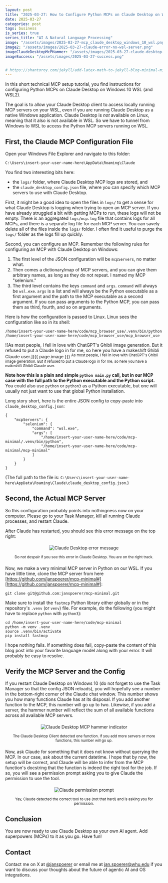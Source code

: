 ```yaml
---
layout: post
title: "2025-03-27: How to Configure Python MCPs on Claude Desktop on Windows 10 WSL (and WSL2)"
date: 2025-03-27
categories: post
tags: business
is_series: true
series_title: "AI & Natural Language Processing"
image: "/assets/images/2025-03-27-mcp_claude_desktop_windows_10_wsl.png"
image2: "/assets/images/2025-03-27-claude-error-no-wsl-server.png"
imageClaudeDesktopMcPHammer: "/assets/images/2025-03-27-claude-desktop-hammer-mcp.png"
imageSuccess: "/assets/images/2025-03-27-success.png"


# https://shantoroy.com/jekyll/add-latex-math-to-jekyll-blog-minimal-mistakes/
---
```

<script type="text/javascript" async
    src="https://cdnjs.cloudflare.com/ajax/libs/mathjax/2.7.6/MathJax.js?config=TeX-MML-AM_CHTML">
</script>

<script type="text/x-mathjax-config">
    MathJax.Hub.Config({
        extensions: ["tex2jax.js"],
        jax: ["input/TeX", "output/HTML-CSS"],
        tex2jax: {
        inlineMath: [ ['$','$'], ["\\(","\\)"] ],
        displayMath: [ ['$$','$$'], ["\\[","\\]"] ],
        processEscapes: true
        },
        "HTML-CSS": { availableFonts: ["TeX"] }
    });
</script>

In this short technical MCP setup tutorial, you find instructions for configuring Python MCPs on Claude Desktop on Windows 10 WSL (and WSL2).

The goal is to allow your Claude Desktop client to access locally running MCP servers on your WSL, even if you are running Claude Desktop as a native Windows application. Claude Desktop is *not* available on Linux, meaning that it also is not available in WSL. So we have to tunnel from Windows to WSL to access the Python MCP servers running on WSL.

## First, the Claude MCP Configuration File

Open your Windows File Explorer and navigate to this folder:

```
C:\Users\insert-your-user-name-here\AppData\Roaming\Claude
```

You find two interesting bits here:

* the `logs/` folder, where Claude Desktop MCP logs are stored, and
* the `claude_desktop_config.json` file, where you can specify which MCP servers to use with Claude Desktop.

First, it might be a good idea to open the files in `logs/` to get a sense for what Claude Desktop is logging when trying to open an MCP server. If you have already struggled a bit with getting MCPs to run, these logs will not be empty. There is an aggregated `logs/mcp.log` file that contains logs for all MCPs, and there is a separate log file for each MCP server. You can savely delete all of the files inside the `logs/` folder. I often find it useful to purge the `logs/` folder as the logs fill up quickly.

Second, you can configure an MCP. Remember the following rules for configuring an MCP with Claude Desktop on Windows:

1) The first level of the JSON configuration will be `mcpServers`, no matter what.
2) Then comes a dictionary/map of MCP servers, and you can give them arbitrary names, as long as they do not repeat. I named my MCP "selenium."
3) The third level contains the keys `command` and `args`. `command` will always be `wsl.exe`. `args` is a list and will always be the Python executable as a first argument and the path to the MCP executable as a second argument. If you can pass arguments to the Python MCP, you can pass them as third, fourth, and so on arguments.

Here is how the configuration is passed to Linux. Linux sees the configuration like so in its shell:
```
/home/insert-your-user-name-here/code/mcp_browser_use/.venv/bin/python /home/insert-your-user-name-here/code/mcp_browser_use/mcp_browser_use
```

![As most people, I fell in love with ChatGPT's Ghibli image generation. But it refused to put a Claude logo in for me, so here you have a makeshift Ghibli Claude user.]({{ page.image }})
<sup>As most people, I fell in love with ChatGPT's Ghibli image generation. But it refused to put a Claude logo in for me, so here you have a makeshift Ghibli Claude user.</sup>

**Note how this is  a plain and simple `python main.py` call, but in our MCP case with the full path to the Python executable and the Python script.** You could also use `python` or `python3` as a Python executable, but one will usually not just want to use that global Python installation.

Long story short, here is the entire JSON config to copy-paste into `claude_desktop_config.json`:

```
{
    "mcpServers": {
        "selenium": {
            "command": "wsl.exe",
            "args": [
                "/home/insert-your-user-name-here/code/mcp-minimal/.venv/bin/python",
                "/home/insert-your-user-name-here/code/mcp-minimal/mcp-minimal"
            ]
        }
    }
}
```

(The full path to the file is: `C:\Users\insert-your-user-name-here\AppData\Roaming\Claude\claude_desktop_config.json`.)

## Second, the Actual MCP Server

So this configuration probably points into nothingness now on your computer. Please go to your Task Manager, kill all running Claude processes, and restart Claude.

After Claude has restarted, you should see this error message on the top right:

<div style="text-align: center; margin: 20px 0;">
  <img src="{{ page.image2 }}" alt="Claude Desktop error message" style="max-width: 80%; height: auto;">
  <p><sup>Do not despair if you see this error in Claude Desktop. You are on the right track.</sup></p>
</div>


Now, we make a very minimal MCP server in Python on our WSL. If you have little time, clone the MCP server from here [https://github.com/janspoerer/mcp-minimal#][https://github.com/janspoerer/mcp-minimal#]:

```
git clone git@github.com:janspoerer/mcp-minimal.git
```

Make sure to install the `fastmcp` Python library either globally or in the repository's `.venv` (or `venv`) file. For example, do the following (you might have to replace `python` with `python3`):

```
cd /home/insert-your-user-name-here/code/mcp-minimal
python -m venv .venv
source .venv/bin/activate
pip install fastmcp
```

I hope nothing fails. If something does fail, copy-paste the content of this blog post into your favorite language model along with your error. It will probably be easy to resolve.

## Verify the MCP Server and the Config

If you restart Claude Desktop on Windows 10 (do not forget to use the Task Manager so that the config JSON reloads), you will hopefully see a number in the bottom-right corner of the Claude chat window. This number shows you how many functions Claude has at its disposal. If you add another function to the MCP, this number will go up to two. Likewise, if you add a server, the hammer number will reflect the sum of all available functions across all available MCP servers.

<div style="text-align: center; margin: 20px 0;">
  <img src="{{ page.imageClaudeDesktopMcPHammer }}" alt="Claude Desktop MCP hammer indicator" style="max-width: 80%; height: auto;">
  <p><sup>The Claude Desktop Client detected one function. If you add more servers or more functions, this number will go up.</sup></p>
</div>

Now, ask Claude for something that it does not know without querying the MCP. In our case, ask about the current datetime. I hope that by now, the setup will be correct, and Claude will be able to infer from the MCP function's docstring that the function is indeed the right tool for the job. If so, you will see a permission prompt asking you to give Claude the permission to use the tool.

<div style="text-align: center; margin: 20px 0;">
  <img src="{{ page.imageSuccess }}" alt="Claude permission prompt" style="max-width: 80%; height: auto;">
  <p><sup>Yay, Claude detected the correct tool to use (not that hard) and is asking you for permission.</sup></p>
</div>

## Conclusion

You are now ready to use Claude Desktop as your own AI agent. Add superpowers (MCPs) to it as you go. Have fun!

## Contact

Contact me on X at [@janspoerer](https://x.com/JanSpoerer) or email me at jan.spoerer@whu.edu if you want to discuss your thoughts about the future of agentic AI and OS integrations.
